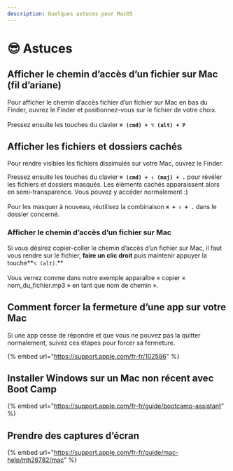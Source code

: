 ```yaml
---
description: Quelques astuces pour MacOS
---
```


# 😎 Astuces

## Afficher le chemin d’accès d’un fichier sur Mac (fil d’ariane)

Pour afficher le chemin d’accès fichier d’un fichier sur Mac en bas du Finder, ouvrez le Finder et positionnez-vous sur le fichier de votre choix. \
\
Pressez ensuite les touches du clavier **`⌘ (cmd) + ⌥ (alt) + P`**

## Afficher les fichiers et dossiers cachés

Pour rendre visibles les fichiers dissimulés sur votre Mac,  ouvrez le Finder.

Pressez ensuite les touches du clavier **`⌘ (cmd) + ⇧ (maj) + .`** pour révéler les fichiers et dossiers masqués. Les éléments cachés apparaissent alors en semi-transparence. Vous pouvez y accéder normalement :)\
\
Pour les masquer à nouveau, réutilisez la combinaison **`⌘ + ⇧ + .`** dans le dossier concerné.

### Afficher le chemin d’accès d’un fichier sur Mac

Si vous désirez copier-coller le chemin d’accès d’un fichier sur Mac, il faut vous rendre sur le fichier, **faire un clic droit** puis maintenir appuyer la touche**`⌥ (alt)`.** \
\
Vous verrez comme dans notre exemple apparaître « copier « nom\_du\_fichier.mp3 » en tant que nom de chemin ».

## Comment forcer la fermeture d’une app sur votre Mac

Si une app cesse de répondre et que vous ne pouvez pas la quitter normalement, suivez ces étapes pour forcer sa fermeture.

{% embed url="https://support.apple.com/fr-fr/102586" %}

## Installer Windows sur un Mac non récent avec Boot Camp

{% embed url="https://support.apple.com/fr-fr/guide/bootcamp-assistant" %}

## Prendre des captures d’écran

{% embed url="https://support.apple.com/fr-fr/guide/mac-help/mh26782/mac" %}
